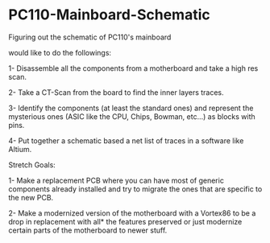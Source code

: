 # PC110-Mainboard-Schematic
Figuring out the schematic of PC110's mainboard

would like to do the followings:

1- Disassemble all the components from a motherboard and take a high res scan.

2- Take a CT-Scan from the board to find the inner layers traces.

3- Identify the components (at least the standard ones) and represent the mysterious ones (ASIC like the CPU, Chips, Bowman, etc...) as blocks with pins.

4- Put together a schematic based a net list of traces in a software like Altium.

Stretch Goals:

1- Make a replacement PCB where you can have most of generic components already installed and try to migrate the ones that are specific to the new PCB.

2- Make a modernized version of the motherboard with a Vortex86 to be a drop in replacement with all* the features preserved or just modernize certain parts of the motherboard to newer stuff.
